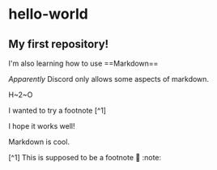 # hello-world
## My first repository!

I'm also learning how to use ==Markdown==

*Apparently* Discord only allows some aspects of markdown.

H~2~O

I wanted to try a footnote [^1]

I hope it works well! 

Markdown is cool.

[^1] This is supposed to be a footnote :foot: :note:
